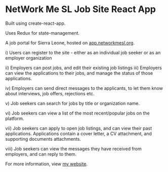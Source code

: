 # NetWork Me SL Job Site React App

Built using create-react-app.

Uses Redux for state-management.

A job portal for Sierra Leone, hosted on [app.networkmesl.org](https://app.networkmesl.org).


i) Users can register to the site - either as an individual job seeker or as an employer organization

ii) Employers can post jobs, and edit their existing job listings iii) Employers can view the applications to their jobs, and manage the status of those applications.

iv) Employers can send direct messages to the applicants, to let them know about interviews, job offers, rejections etc.

v) Job seekers can search for jobs by title or organization name.

vi) Job seekers can view a list of the most recent/popular jobs on the platform.

vii) Job seekers can apply to open job listings, and can view their past applications. Applications contain a cover letter, a CV attachment, and supporting documents attachments.

viii) Job seekers can view the messages they have received from employers, and can reply to them.



For more information, view [my website](https://www.oliveriyer.com/a-modern-job-site-for-sierra-leone-networkme-sl/).
